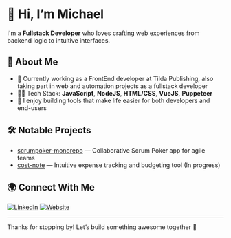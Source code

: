 # 👋 Hi, I’m Michael

I'm a **Fullstack Developer** who loves crafting web experiences from backend logic to intuitive interfaces.

## 🚀 About Me

- 🔭 Currently working as a FrontEnd developer at Tilda Publishing, also taking part in web and automation projects as a fullstack developer
- 👨‍💻 Tech Stack: **JavaScript**, **NodeJS**, **HTML/CSS**, **VueJS**, **Puppeteer**
- 🌱 I enjoy building tools that make life easier for both developers and end-users

## 🛠️ Notable Projects

- [scrumpoker-monorepo](https://github.com/MichaelNotych/scrumpoker-monorepo) — Collaborative Scrum Poker app for agile teams
- [cost-note](https://github.com/MichaelNotych/cost-note) — Intuitive expense tracking and budgeting tool (In progress)

## 🌍 Connect With Me

[![LinkedIn](https://img.shields.io/badge/LinkedIn--blue?logo=linkedin&logoColor=white)](https://www.linkedin.com/in/michael-notych-51859821b/)
[![Website](https://img.shields.io/badge/Website--blueviolet?logo=Firefox&logoColor=white)](https://notych.dev/)

---

Thanks for stopping by! Let’s build something awesome together 🚀
